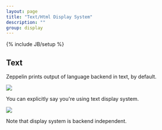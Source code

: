 ```yaml
---
layout: page
title: "Text/Html Display System"
description: ""
group: display
---
```

<!--
Licensed under the Apache License, Version 2.0 (the "License");
you may not use this file except in compliance with the License.
You may obtain a copy of the License at

http://www.apache.org/licenses/LICENSE-2.0

Unless required by applicable law or agreed to in writing, software
distributed under the License is distributed on an "AS IS" BASIS,
WITHOUT WARRANTIES OR CONDITIONS OF ANY KIND, either express or implied.
See the License for the specific language governing permissions and
limitations under the License.
-->
{% include JB/setup %}
## Text

Zeppelin prints output of language backend in text, by default.

<img src="/assets/themes/zeppelin/img/screenshots/display_text.png" />

You can explicitly say you're using text display system.

<img src="/assets/themes/zeppelin/img/screenshots/display_text1.png" />

Note that display system is backend independent.
